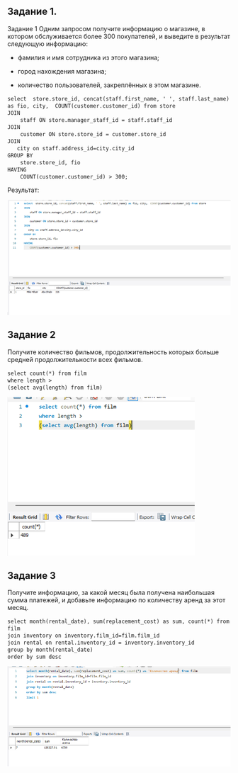
## Задание 1.
Задание 1
Одним запросом получите информацию о магазине, в котором обслуживается более 300 покупателей, и выведите в результат следующую информацию:

- фамилия и имя сотрудника из этого магазина;

- город нахождения магазина;

- количество пользователей, закреплённых в этом магазине.

```
select  store.store_id, concat(staff.first_name, ' ', staff.last_name) as fio, city,  COUNT(customer.customer_id) from store
JOIN 
    staff ON store.manager_staff_id = staff.staff_id
JOIN 
    customer ON store.store_id = customer.store_id
JOIN 
   city on staff.address_id=city.city_id
GROUP BY 
    store.store_id, fio
HAVING 
    COUNT(customer.customer_id) > 300;
```
Результат:

![test](https://github.com/Padawan18/databases/blob/main/1.png)

## Задание 2

Получите количество фильмов, продолжительность которых больше средней продолжительности всех фильмов.

```
select count(*) from film 
where length > 
(select avg(length) from film)

```

![test](https://github.com/Padawan18/databases/blob/main/2.png)


## Задание 3

Получите информацию, за какой месяц была получена наибольшая сумма платежей, и добавьте информацию по количеству аренд за этот месяц.

```
select month(rental_date), sum(replacement_cost) as sum, count(*) from film
join inventory on inventory.film_id=film.film_id
join rental on rental.inventory_id = inventory.inventory_id
group by month(rental_date)
order by sum desc
```

![test](https://github.com/Padawan18/databases/blob/main/3.png)

